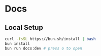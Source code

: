 # Docs

## Local Setup

```sh
curl -fsSL https://bun.sh/install | bash
bun install
bun run docs:dev # press o to open
```
